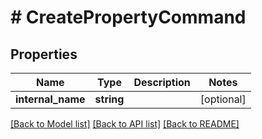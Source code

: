 # # CreatePropertyCommand

## Properties

Name | Type | Description | Notes
------------ | ------------- | ------------- | -------------
**internal_name** | **string** |  | [optional] 

[[Back to Model list]](../../README.md#documentation-for-models) [[Back to API list]](../../README.md#documentation-for-api-endpoints) [[Back to README]](../../README.md)


